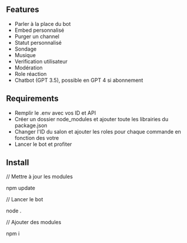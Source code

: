 
## Features

- Parler à la place du bot
- Embed personnalisé
- Purger un channel
- Statut personnalisé
- Sondage
- Musique
- Verification utilisateur
- Modération
- Role réaction
- Chatbot (GPT 3.5), possible en GPT 4 si abonnement

 ## Requirements
 
 - Remplir le .env avec vos ID et API
 - Créer un dossier node_modules et ajouter toute les librairies du package.json
 - Changer l'ID du salon et ajouter les roles pour chaque commande en fonction des votre
 - Lancer le bot et profiter
 
 ## Install

// Mettre à jour les modules

npm update

// Lancer le bot 

node .

// Ajouter des modules

 npm i <nomdumodule>

